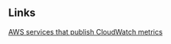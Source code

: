 ## Links
[AWS services that publish CloudWatch metrics](https://docs.aws.amazon.com/AmazonCloudWatch/latest/monitoring/aws-services-cloudwatch-metrics.html)

